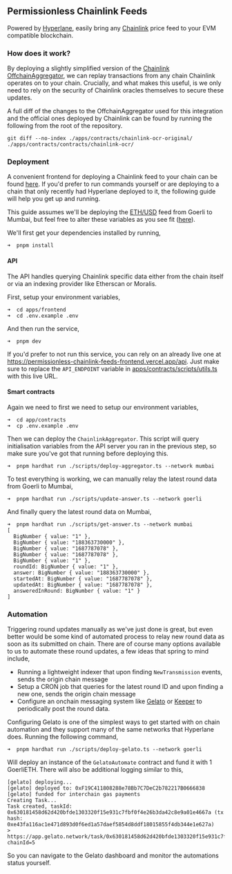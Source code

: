 ## Permissionless Chainlink Feeds

Powered by [Hyperlane](https://hyperlane.xyz), easily bring any [Chainlink](https://chain.link/) price feed to your EVM compatible blockchain.

### How does it work?

By deploying a slightly simplified version of the [Chainlink OffchainAggregator](https://github.com/smartcontractkit/libocr/blob/master/contract/OffchainAggregator.sol), we can replay transactions from any chain Chainlink operates on to your chain. Crucially, and what makes this useful, is we only need to rely on the security of Chainlink oracles themselves to secure these updates.

A full diff of the changes to the OffchainAggregator used for this integration and the official ones deployed by Chainlink can be found by running the following from the root of the repository.

```
git diff --no-index ./apps/contracts/chainlink-ocr-original/ ./apps/contracts/contracts/chainlink-ocr/
```

### Deployment

A convenient frontend for deploying a Chainlink feed to your chain can be found [here](https://permissionless-chainlink-feeds-frontend.vercel.app/). If you'd prefer to run commands yourself or are deploying to a chain that only recently had Hyperlane deployed to it, the following guide will help you get up and running.

This guide assumes we'll be deploying the [ETH/USD](https://data.chain.link/) feed from Goerli to Mumbai, but feel free to alter these variables as you see fit ([here](./apps/contracts/scripts/utils.ts)).

We'll first get your dependencies installed by running,

```
➜  pnpm install
```

#### API

The API handles querying Chainlink specific data either from the chain itself or via an indexing provider like Etherscan or Moralis.

First, setup your environment variables,

```
➜  cd apps/frontend
➜  cd .env.example .env
```

And then run the service,

```
➜  pnpm dev
```

If you'd prefer to not run this service, you can rely on an already live one at https://permissionless-chainlink-feeds-frontend.vercel.app/api. Just make sure to replace the `API_ENDPOINT` variable in [apps/contracts/scripts/utils.ts](./apps/contracts/scripts/utils.ts) with this live URL.

#### Smart contracts

Again we need to first we need to setup our environment variables,

```
➜  cd app/contracts
➜  cp .env.example .env
```

Then we can deploy the `ChainlinkAggregator`. This script will query initialisation variables from the API server you ran in the previous step, so make sure you've got that running before deploying this.

```
➜  pnpm hardhat run ./scripts/deploy-aggregator.ts --network mumbai
```

To test everything is working, we can manually relay the latest round data from Goerli to Mumbai,

```
➜  pnpm hardhat run ./scripts/update-answer.ts --network goerli
```

And finally query the latest round data on Mumbai,

```
➜  pnpm hardhat run ./scripts/get-answer.ts --network mumbai
[
  BigNumber { value: "1" },
  BigNumber { value: "188363730000" },
  BigNumber { value: "1687787078" },
  BigNumber { value: "1687787078" },
  BigNumber { value: "1" },
  roundId: BigNumber { value: "1" },
  answer: BigNumber { value: "188363730000" },
  startedAt: BigNumber { value: "1687787078" },
  updatedAt: BigNumber { value: "1687787078" },
  answeredInRound: BigNumber { value: "1" }
]
```

### Automation

Triggering round updates manually as we've just done is great, but even better would be some kind of automated process to relay new round data as soon as its submitted on chain. There are of course many options available to us to automate these round updates, a few ideas that spring to mind include,

- Running a lightweight indexer that upon finding `NewTransmission` events, sends the origin chain message
- Setup a CRON job that queries for the latest round ID and upon finding a new one, sends the origin chain message
- Configure an onchain messaging system like [Gelato](https://gelato.network) or [Keeper](https://keep3r.network/) to periodically post the round data.

Configuring Gelato is one of the simplest ways to get started with on chain automation and they support many of the same networks that Hyperlane does. Running the following command,

```
➜  pnpm hardhat run ./scripts/deploy-gelato.ts --network goerli
```

Will deploy an instance of the `GelatoAutomate` contract and fund it with 1 GoerliETH. There will also be additional logging similar to this,

```
[gelato] deploying...
[gelato] deployed to: 0xF19C411808288e78Bb7C7DeC2b782217B0666838
[gelato] funded for interchain gas payments
Creating Task...
Task created, taskId: 0x630181458d62d420bfde1303320f15e931c7fbf0f4e26b3da42c8e9a01e4667a (tx hash: 0xe43fa116ac1e471d893d0f6ed1a57daef5854d8ddf18015855f4db344e1e627a)
> https://app.gelato.network/task/0x630181458d62d420bfde1303320f15e931c7fbf0f4e26b3da42c8e9a01e4667a?chainId=5
```

So you can navigate to the Gelato dashboard and monitor the automations status yourself.
